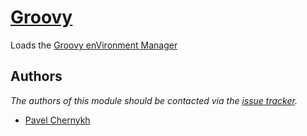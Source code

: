 [Groovy][1]
===========

Loads the [Groovy enVironment Manager][2]

Authors
-------

*The authors of this module should be contacted via the [issue tracker][3].*

  - [Pavel Chernykh](https://github.com/pavel-v-chernykh)

[1]: http://groovy-lang.org
[2]: http://gvmtool.net/
[3]: https://github.com/sorin-ionescu/prezto/issues
